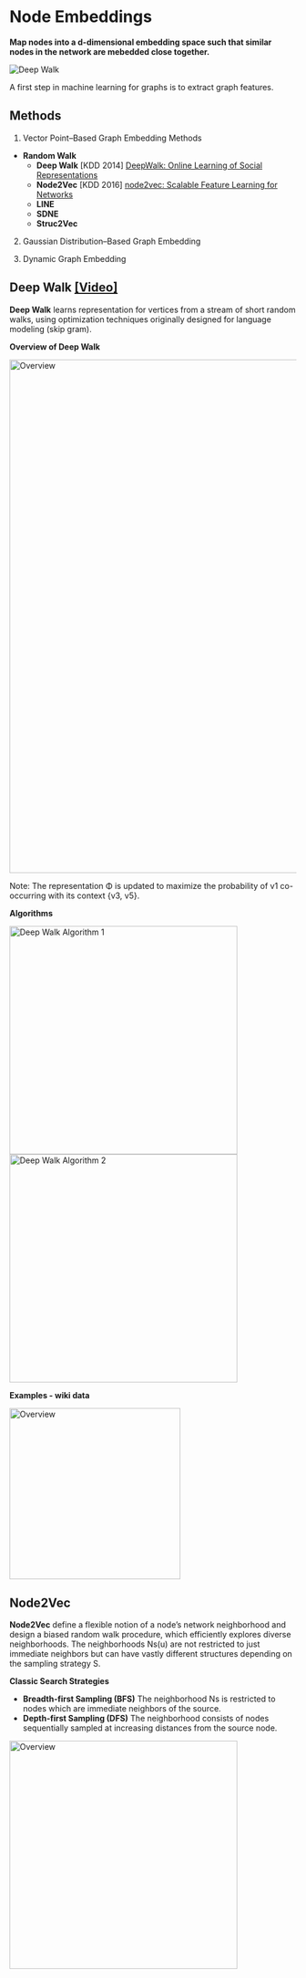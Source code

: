 # Node Embeddings

**Map nodes into a d-dimensional embedding space such that similar nodes in the network are mebedded close together.**

<img src="https://github.com/zixi-liu/Graphical-Neural-Network/blob/main/Img/deep-walk-example.PNG" alt="Deep Walk"/>

A first step in machine learning for graphs is to extract graph features.

## Methods

1) Vector Point–Based Graph Embedding Methods
  - **Random Walk**
    - **Deep Walk** [KDD 2014] [DeepWalk: Online Learning of Social Representations](http://www.perozzi.net/publications/14_kdd_deepwalk.pdf)
    - **Node2Vec** [KDD 2016] [node2vec: Scalable Feature Learning for Networks](https://www.kdd.org/kdd2016/papers/files/rfp0218-groverA.pdf)
    - **LINE**
    - **SDNE**
    - **Struc2Vec**
 
2) Gaussian Distribution–Based Graph Embedding

3) Dynamic Graph Embedding

## Deep Walk [[Video]](https://www.youtube.com/watch?v=aZNtHJwfIVg)

**Deep Walk** learns representation for vertices from a stream of short random walks, using optimization techniques originally designed for language modeling (skip gram).

**Overview of Deep Walk**

<img src="https://github.com/zixi-liu/Graphical-Neural-Network/blob/main/Img/overview-deep-walk.PNG" alt="Overview" width = "900px" />

Note: The representation Φ is updated to maximize the probability of v1 co-occurring with its context {v3, v5}.

**Algorithms**

<img src="https://github.com/zixi-liu/Graphical-Neural-Network/blob/main/Img/deep-walk-algorithm-1.PNG" alt="Deep Walk Algorithm 1" width = "400px"/>

<img src="https://github.com/zixi-liu/Graphical-Neural-Network/blob/main/Img/deep-walk-algorithm-2.PNG" alt="Deep Walk Algorithm 2" width = "400px"/>

**Examples - wiki data**

 <img src="https://github.com/zixi-liu/Graphical-Neural-Network/blob/main/Img/deep-walk-plot.PNG" alt="Overview" width = "300px" />
 
 ## Node2Vec

**Node2Vec** define a flexible notion of a node’s network neighborhood and design a biased random walk procedure, which efficiently explores diverse neighborhoods. The neighborhoods Ns(u) are not restricted to just immediate neighbors but can have vastly different structures depending on the sampling strategy S.

**Classic Search Strategies**

- **Breadth-first Sampling (BFS)** The neighborhood Ns is restricted to nodes which are immediate neighbors of the source.
- **Depth-first Sampling (DFS)** The neighborhood consists of nodes sequentially sampled at increasing distances from the source node. 

<img src="https://github.com/zixi-liu/Graphical-Neural-Network/blob/main/Img/sampling-strategy.PNG" alt="Overview" width = "400px" />
